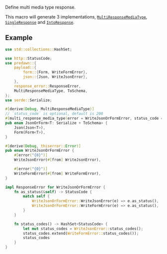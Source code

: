 Define multi media type response.

This macro will generate 3 implementations, [`MultiResponseMediaType`], [`SingleResponse`] and [`IntoResponse`].

## Example

```rust
use std::collections::HashSet;

use http::StatusCode;
use predawn::{
    payload::{
        form::{Form, WriteFormError},
        json::{Json, WriteJsonError},
    },
    response_error::ResponseError,
    MultiResponseMediaType, ToSchema,
};
use serde::Serialize;

#[derive(Debug, MultiResponseMediaType)]
// `status_code` is optional, default is 200
#[multi_response_media_type(error = WriteJsonOrFormError, status_code = 200)]
pub enum JsonOrForm<T: Serialize + ToSchema> {
    Json(Json<T>),
    Form(Form<T>),
}

#[derive(Debug, thiserror::Error)]
pub enum WriteJsonOrFormError {
    #[error("{0}")]
    WriteJsonError(#[from] WriteJsonError),

    #[error("{0}")]
    WriteFormError(#[from] WriteFormError),
}

impl ResponseError for WriteJsonOrFormError {
    fn as_status(&self) -> StatusCode {
        match self {
            WriteJsonOrFormError::WriteJsonError(e) => e.as_status(),
            WriteJsonOrFormError::WriteFormError(e) => e.as_status(),
        }
    }

    fn status_codes() -> HashSet<StatusCode> {
        let mut status_codes = WriteJsonError::status_codes();
        status_codes.extend(WriteFormError::status_codes());
        status_codes
    }
}
```

[`MultiResponseMediaType`]: https://docs.rs/predawn/latest/predawn/media_type/trait.MultiResponseMediaType.html
[`SingleResponse`]: https://docs.rs/predawn/latest/predawn/response/trait.SingleResponse.html
[`IntoResponse`]: https://docs.rs/predawn/latest/predawn/into_response/trait.IntoResponse.html
